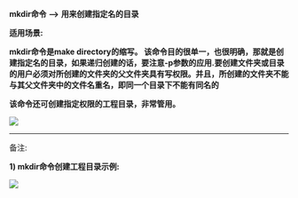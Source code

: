  **mkdir命令** **-->** **用来创建指定名的目录**

 **适用场景:**

 **mkdir命令是make directory的缩写。 该命令目的很单一，也很明确，那就是创建指定名的目录，如果递归创建的话，要注意-p参数的应用.要创建文件夹或目录的用户必须对所创建的文件夹的父文件夹具有写权限。并且，所创建的文件夹不能与其父文件夹中的文件名重名，即同一个目录下不能有同名的**

 **该命令还可创建指定权限的工程目录，非常管用。**

 **![][0]**

 ****

 备注:

 **1) mkdir命令创建工程目录示例:**

 **![][1]**



[0]: ./img/20161001202729549.png
[1]: ./img/20161001202355061.png